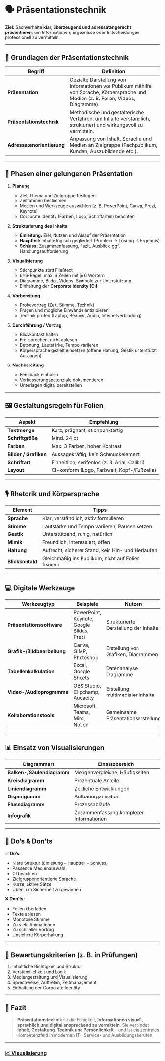 # 🗣️ Präsentationstechnik

**Ziel:**
Sachverhalte **klar, überzeugend und adressatengerecht präsentieren**, um Informationen, Ergebnisse oder Entscheidungen professionell zu vermitteln.

---

## 🎯 **Grundlagen der Präsentationstechnik**

| Begriff                    | Definition                                                                                                                            |
| -------------------------- | ------------------------------------------------------------------------------------------------------------------------------------- |
| **Präsentation**           | Gezielte Darstellung von Informationen vor Publikum mithilfe von Sprache, Körpersprache und Medien (z. B. Folien, Videos, Diagramme). |
| **Präsentationstechnik**   | Methodische und gestalterische Verfahren, um Inhalte verständlich, strukturiert und wirkungsvoll zu vermitteln.                       |
| **Adressatenorientierung** | Anpassung von Inhalt, Sprache und Medien an Zielgruppe (Fachpublikum, Kunden, Auszubildende etc.).                                    |

---

## 🧩 **Phasen einer gelungenen Präsentation**

1. **Planung**

   * Ziel, Thema und Zielgruppe festlegen
   * Zeitrahmen bestimmen
   * Medien und Werkzeuge auswählen (z. B. PowerPoint, Canva, Prezi, Keynote)
   * Corporate Identity (Farben, Logo, Schriftarten) beachten

2. **Strukturierung des Inhalts**

   * **Einleitung:** Ziel, Nutzen und Ablauf der Präsentation
   * **Hauptteil:** Inhalte logisch gegliedert (Problem → Lösung → Ergebnis)
   * **Schluss:** Zusammenfassung, Fazit, Ausblick, ggf. Handlungsaufforderung

3. **Visualisierung**

   * Stichpunkte statt Fließtext
   * 6×6-Regel: max. 6 Zeilen mit je 6 Wörtern
   * Diagramme, Bilder, Videos, Symbole zur Unterstützung
   * Einhaltung der **Corporate Identity (CI)**

4. **Vorbereitung**

   * Probevortrag (Zeit, Stimme, Technik)
   * Fragen und mögliche Einwände antizipieren
   * Technik prüfen (Laptop, Beamer, Audio, Internetverbindung)

5. **Durchführung / Vortrag**

   * Blickkontakt halten
   * Frei sprechen, nicht ablesen
   * Betonung, Lautstärke, Tempo variieren
   * Körpersprache gezielt einsetzen (offene Haltung, Gestik unterstützt Aussagen)

6. **Nachbereitung**

   * Feedback einholen
   * Verbesserungspotenziale dokumentieren
   * Unterlagen digital bereitstellen

---

## 🖼️ **Gestaltungsregeln für Folien**

| Aspekt                | Empfehlung                                     |
| --------------------- | ---------------------------------------------- |
| **Textmenge**         | Kurz, prägnant, stichpunktartig                |
| **Schriftgröße**      | Mind. 24 pt                                    |
| **Farben**            | Max. 3 Farben, hoher Kontrast                  |
| **Bilder / Grafiken** | Aussagekräftig, kein Schmuckelement            |
| **Schriftart**        | Einheitlich, serifenlos (z. B. Arial, Calibri) |
| **Layout**            | CI-konform (Logo, Farbwelt, Kopf-/Fußzeile)    |

---

## 🎙️ **Rhetorik und Körpersprache**

| Element          | Tipps                                               |
| ---------------- | --------------------------------------------------- |
| **Sprache**      | Klar, verständlich, aktiv formulieren               |
| **Stimme**       | Lautstärke und Tempo variieren, Pausen setzen       |
| **Gestik**       | Unterstützend, ruhig, natürlich                     |
| **Mimik**        | Freundlich, interessiert, offen                     |
| **Haltung**      | Aufrecht, sicherer Stand, kein Hin- und Herlaufen   |
| **Blickkontakt** | Gleichmäßig ins Publikum, nicht auf Folien fixieren |

---

## 💻 **Digitale Werkzeuge**

| Werkzeugtyp                 | Beispiele                                 | Nutzen                                |
| --------------------------- | ----------------------------------------- | ------------------------------------- |
| **Präsentationssoftware**   | PowerPoint, Keynote, Google Slides, Prezi | Strukturierte Darstellung der Inhalte |
| **Grafik-/Bildbearbeitung** | Canva, GIMP, Photoshop                    | Erstellung von Grafiken, Diagrammen   |
| **Tabellenkalkulation**     | Excel, Google Sheets                      | Datenanalyse, Diagramme               |
| **Video-/Audioprogramme**   | OBS Studio, Clipchamp, Audacity           | Erstellung multimedialer Inhalte      |
| **Kollaborationstools**     | Microsoft Teams, Miro, Notion             | Gemeinsame Präsentationserstellung    |

---

## 📊 **Einsatz von Visualisierungen**

| Diagrammart                | Einsatzbereich                          |
| -------------------------- | --------------------------------------- |
| **Balken-/Säulendiagramm** | Mengenvergleiche, Häufigkeiten          |
| **Kreisdiagramm**          | Prozentuale Anteile                     |
| **Liniendiagramm**         | Zeitliche Entwicklungen                 |
| **Organigramm**            | Aufbauorganisation                      |
| **Flussdiagramm**          | Prozessabläufe                          |
| **Infografik**             | Zusammenfassung komplexer Informationen |

---

## 🧠 **Do’s & Don’ts**

✅ **Do’s:**

* Klare Struktur (Einleitung – Hauptteil – Schluss)
* Passende Medienauswahl
* CI beachten
* Zielgruppenorientierte Sprache
* Kurze, aktive Sätze
* Üben, um Sicherheit zu gewinnen

❌ **Don’ts:**

* Folien überladen
* Texte ablesen
* Monotone Stimme
* Zu viele Animationen
* Zu schneller Vortrag
* Unsichere Körperhaltung

---

## 🧾 **Bewertungskriterien (z. B. in Prüfungen)**

1. Inhaltliche Richtigkeit und Struktur
2. Verständlichkeit und Logik
3. Mediengestaltung und Visualisierung
4. Sprechweise, Auftreten, Zeitmanagement
5. Einhaltung der Corporate Identity

---

## 🧭 **Fazit**

> **Präsentationstechnik** ist die Fähigkeit, **Informationen visuell, sprachlich und digital ansprechend zu vermitteln**.
> Sie verbindet **Inhalt, Gestaltung, Technik und Persönlichkeit** – und ist ein zentrales Kompetenzfeld in modernen IT-, Service- und Ausbildungsberufen.


---

### [📈 **Visualisierung**](./3.2-grafische-darstellung.md)